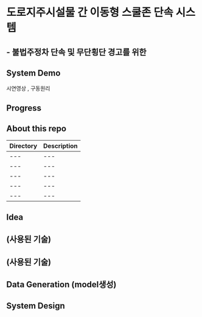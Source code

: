 # 도로지주시설물 간 이동형 스쿨존 단속 시스템 
## - 불법주정차 단속 및 무단횡단 경고를 위한 

## System Demo

   시연영상 ,  구동원리

## Progress

## About this repo

Directory|Description|
---|---|
---|---|
---|---|
---|---|
---|---|
---|---|

## Idea

## (사용된 기술)

## (사용된 기술)

## Data Generation (model생성)

## System Design





